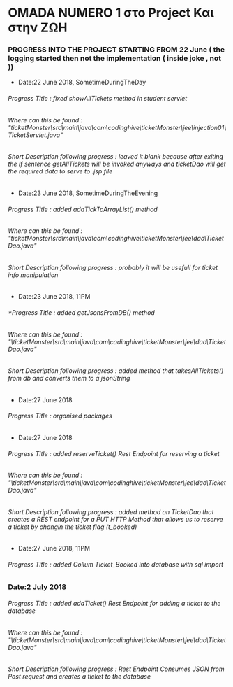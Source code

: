 # OMADA NUMERO 1 στο Project Και στην ΖΩΗ

### PROGRESS INTO THE PROJECT STARTING FROM 22 June ( the logging started then not the implementation ( inside joke , not ))

- Date:22 June 2018, SometimeDuringTheDay
###### *Progress Title : fixed showAllTickets method in student servlet*
###### Where can this be found : "ticketMonster\src\main\java\com\codinghive\ticketMonster\jee\injection01\TicketServlet.java" 
###### Short Description following progress : leaved it blank because after exiting the if sentence getAllTickets will be invoked anyways and ticketDao will get the required data to serve to .jsp file

- Date:23 June 2018, SometimeDuringTheEvening
###### *Progress Title : added addTickToArrayList() method*
###### Where can this be found : "ticketMonster\src\main\java\com\codinghive\ticketMonster\jee\dao\TicketDao.java" 
###### Short Description following progress : probably it will be usefull for ticket info manipulation

- Date:23 June 2018, 11PM
###### **Progress Title : added getJsonsFromDB() method*
###### Where can this be found : "\ticketMonster\src\main\java\com\codinghive\ticketMonster\jee\dao\TicketDao.java"
###### Short Description following progress : added method that takesAllTickets() from db and converts them to a jsonString


- Date:27 June 2018
###### *Progress Title : organised packages*

- Date:27 June 2018
###### *Progress Title : added reserveTicket() Rest Endpoint for reserving a ticket*
###### Where can this be found : "\ticketMonster\src\main\java\com\codinghive\ticketMonster\jee\dao\TicketDao.java"
###### Short Description following progress : added method on TicketDao that creates a REST endpoint for a PUT HTTP Method that allows us to reserve a ticket by changin the ticket flag (t_booked)

- Date:27 June 2018, 11PM
###### *Progress Title : added Collum Ticket_Booked into database with sql import*

### Date:2 July 2018
###### *Progress Title : added addTicket() Rest Endpoint for adding a ticket to the database*
###### Where can this be found : "\ticketMonster\src\main\java\com\codinghive\ticketMonster\jee\dao\TicketDao.java"
###### Short Description following progress : Rest Endpoint Consumes JSON from Post request and creates a ticket to the database


